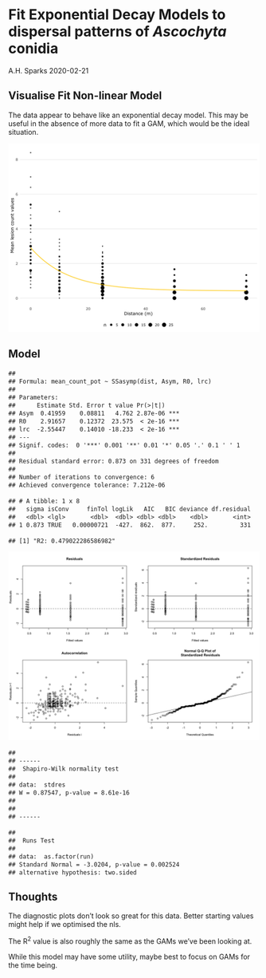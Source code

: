 Fit Exponential Decay Models to dispersal patterns of *Ascochyta*
conidia
================
A.H. Sparks
2020-02-21

## Visualise Fit Non-linear Model

The data appear to behave like an exponential decay model. This may be
useful in the absence of more data to fit a GAM, which would be the
ideal situation.

![](Exponential_files/figure-gfm/vis_mod_dist-1.png)<!-- -->

## Model

    ## 
    ## Formula: mean_count_pot ~ SSasymp(dist, Asym, R0, lrc)
    ## 
    ## Parameters:
    ##      Estimate Std. Error t value Pr(>|t|)    
    ## Asym  0.41959    0.08811   4.762 2.87e-06 ***
    ## R0    2.91657    0.12372  23.575  < 2e-16 ***
    ## lrc  -2.55447    0.14010 -18.233  < 2e-16 ***
    ## ---
    ## Signif. codes:  0 '***' 0.001 '**' 0.01 '*' 0.05 '.' 0.1 ' ' 1
    ## 
    ## Residual standard error: 0.873 on 331 degrees of freedom
    ## 
    ## Number of iterations to convergence: 6 
    ## Achieved convergence tolerance: 7.212e-06

    ## # A tibble: 1 x 8
    ##   sigma isConv     finTol logLik   AIC   BIC deviance df.residual
    ##   <dbl> <lgl>       <dbl>  <dbl> <dbl> <dbl>    <dbl>       <int>
    ## 1 0.873 TRUE   0.00000721  -427.  862.  877.     252.         331

    ## [1] "R2: 0.479022286586982"

![](Exponential_files/figure-gfm/fit_mod-1.png)<!-- -->

    ## 
    ## ------
    ##  Shapiro-Wilk normality test
    ## 
    ## data:  stdres
    ## W = 0.87547, p-value = 8.61e-16
    ## 
    ## 
    ## ------

    ## 
    ##  Runs Test
    ## 
    ## data:  as.factor(run)
    ## Standard Normal = -3.0204, p-value = 0.002524
    ## alternative hypothesis: two.sided

## Thoughts

The diagnostic plots don’t look so great for this data. Better starting
values might help if we optimised the nls.

The R<sup>2</sup> value is also roughly the same as the GAMs we’ve been
looking at.

While this model may have some utility, maybe best to focus on GAMs for
the time being.
